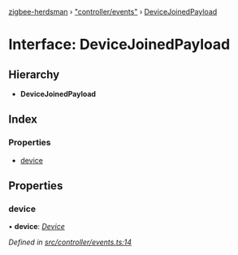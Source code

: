 [zigbee-herdsman](../README.md) › ["controller/events"](../modules/_controller_events_.md) › [DeviceJoinedPayload](_controller_events_.devicejoinedpayload.md)

# Interface: DeviceJoinedPayload

## Hierarchy

* **DeviceJoinedPayload**

## Index

### Properties

* [device](_controller_events_.devicejoinedpayload.md#device)

## Properties

###  device

• **device**: *[Device](../classes/_controller_model_device_.device.md)*

*Defined in [src/controller/events.ts:14](https://github.com/Koenkk/zigbee-herdsman/blob/3a6811a/src/controller/events.ts#L14)*
